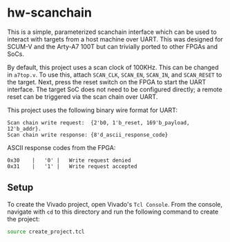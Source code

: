 # hw-scanchain

This is a simple, parameterized scanchain interface which can be used to 
interact with targets from a host machine over UART. This was designed for SCUM-V and the Arty-A7 100T but can trivially ported to other FPGAs and SoCs.

By default, this project uses a scan clock of 100KHz. This can be changed in
`a7top.v`. To use this, attach `SCAN_CLK`, `SCAN_EN`, `SCAN_IN`, and 
`SCAN_RESET` to the target. Next, press the reset switch on the FPGA to start
the UART interface. The target SoC does not need to be configured directly; a
remote reset can be triggered via the scan chain over UART. 

This project uses the following binary wire format for UART:

    Scan chain write request:  {2'b0, 1'b_reset, 169'b_payload, 12'b_addr}.
    Scan chain write response: {8'd_ascii_response_code}

ASCII response codes from the FPGA:
```
0x30    |   '0' |   Write request denied
0x31    |   '1' |   Write request accepted
```

## Setup

To create the Vivado project, open Vivado's `Tcl Console`. From the console, navigate with `cd` to this directory and run the following command to create the project:
```bash
source create_project.tcl
```

